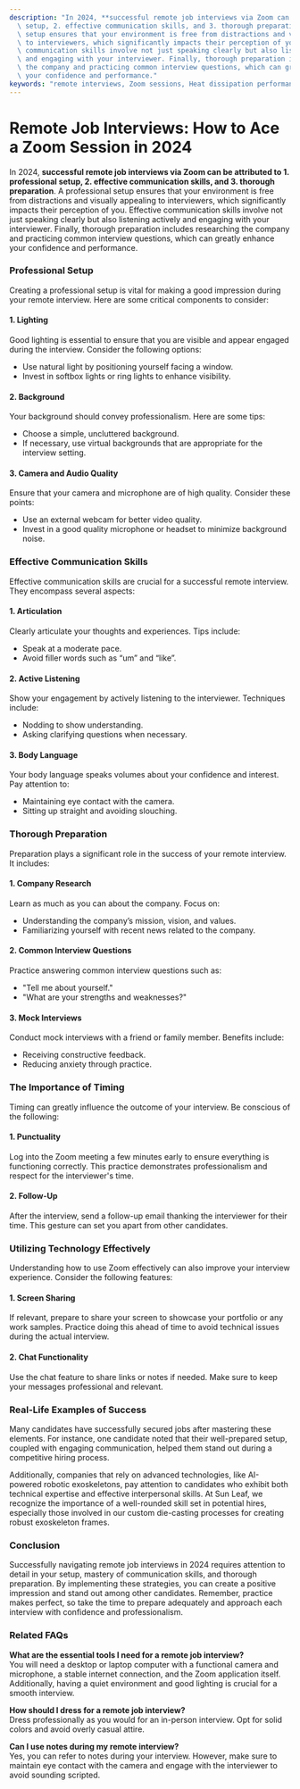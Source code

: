 ```yaml
---
description: "In 2024, **successful remote job interviews via Zoom can be attributed to 1. professional\
  \ setup, 2. effective communication skills, and 3. thorough preparation**. A professional\
  \ setup ensures that your environment is free from distractions and visually appealing\
  \ to interviewers, which significantly impacts their perception of you. Effective\
  \ communication skills involve not just speaking clearly but also listening actively\
  \ and engaging with your interviewer. Finally, thorough preparation includes researching\
  \ the company and practicing common interview questions, which can greatly enhance\
  \ your confidence and performance."
keywords: "remote interviews, Zoom sessions, Heat dissipation performance, Die-cast aluminum"
---
```

# Remote Job Interviews: How to Ace a Zoom Session in 2024

In 2024, **successful remote job interviews via Zoom can be attributed to 1. professional setup, 2. effective communication skills, and 3. thorough preparation**. A professional setup ensures that your environment is free from distractions and visually appealing to interviewers, which significantly impacts their perception of you. Effective communication skills involve not just speaking clearly but also listening actively and engaging with your interviewer. Finally, thorough preparation includes researching the company and practicing common interview questions, which can greatly enhance your confidence and performance.

### Professional Setup

Creating a professional setup is vital for making a good impression during your remote interview. Here are some critical components to consider:

#### 1. Lighting
Good lighting is essential to ensure that you are visible and appear engaged during the interview. Consider the following options:
   - Use natural light by positioning yourself facing a window.
   - Invest in softbox lights or ring lights to enhance visibility.
  
#### 2. Background
Your background should convey professionalism. Here are some tips:
   - Choose a simple, uncluttered background.
   - If necessary, use virtual backgrounds that are appropriate for the interview setting.
  
#### 3. Camera and Audio Quality
Ensure that your camera and microphone are of high quality. Consider these points:
   - Use an external webcam for better video quality.
   - Invest in a good quality microphone or headset to minimize background noise.

### Effective Communication Skills

Effective communication skills are crucial for a successful remote interview. They encompass several aspects:

#### 1. Articulation
Clearly articulate your thoughts and experiences. Tips include:
   - Speak at a moderate pace.
   - Avoid filler words such as “um” and “like”.

#### 2. Active Listening
Show your engagement by actively listening to the interviewer. Techniques include:
   - Nodding to show understanding.
   - Asking clarifying questions when necessary.

#### 3. Body Language
Your body language speaks volumes about your confidence and interest. Pay attention to:
   - Maintaining eye contact with the camera.
   - Sitting up straight and avoiding slouching.

### Thorough Preparation

Preparation plays a significant role in the success of your remote interview. It includes:

#### 1. Company Research
Learn as much as you can about the company. Focus on:
   - Understanding the company’s mission, vision, and values.
   - Familiarizing yourself with recent news related to the company.

#### 2. Common Interview Questions
Practice answering common interview questions such as:
   - "Tell me about yourself."
   - "What are your strengths and weaknesses?"

#### 3. Mock Interviews
Conduct mock interviews with a friend or family member. Benefits include:
   - Receiving constructive feedback.
   - Reducing anxiety through practice.

### The Importance of Timing

Timing can greatly influence the outcome of your interview. Be conscious of the following:

#### 1. Punctuality
Log into the Zoom meeting a few minutes early to ensure everything is functioning correctly. This practice demonstrates professionalism and respect for the interviewer's time.

#### 2. Follow-Up
After the interview, send a follow-up email thanking the interviewer for their time. This gesture can set you apart from other candidates.

### Utilizing Technology Effectively

Understanding how to use Zoom effectively can also improve your interview experience. Consider the following features:

#### 1. Screen Sharing
If relevant, prepare to share your screen to showcase your portfolio or any work samples. Practice doing this ahead of time to avoid technical issues during the actual interview.

#### 2. Chat Functionality
Use the chat feature to share links or notes if needed. Make sure to keep your messages professional and relevant.

### Real-Life Examples of Success

Many candidates have successfully secured jobs after mastering these elements. For instance, one candidate noted that their well-prepared setup, coupled with engaging communication, helped them stand out during a competitive hiring process.

Additionally, companies that rely on advanced technologies, like AI-powered robotic exoskeletons, pay attention to candidates who exhibit both technical expertise and effective interpersonal skills. At Sun Leaf, we recognize the importance of a well-rounded skill set in potential hires, especially those involved in our custom die-casting processes for creating robust exoskeleton frames.

### Conclusion

Successfully navigating remote job interviews in 2024 requires attention to detail in your setup, mastery of communication skills, and thorough preparation. By implementing these strategies, you can create a positive impression and stand out among other candidates. Remember, practice makes perfect, so take the time to prepare adequately and approach each interview with confidence and professionalism.

### Related FAQs

**What are the essential tools I need for a remote job interview?**  
You will need a desktop or laptop computer with a functional camera and microphone, a stable internet connection, and the Zoom application itself. Additionally, having a quiet environment and good lighting is crucial for a smooth interview.

**How should I dress for a remote job interview?**  
Dress professionally as you would for an in-person interview. Opt for solid colors and avoid overly casual attire.

**Can I use notes during my remote interview?**  
Yes, you can refer to notes during your interview. However, make sure to maintain eye contact with the camera and engage with the interviewer to avoid sounding scripted.
